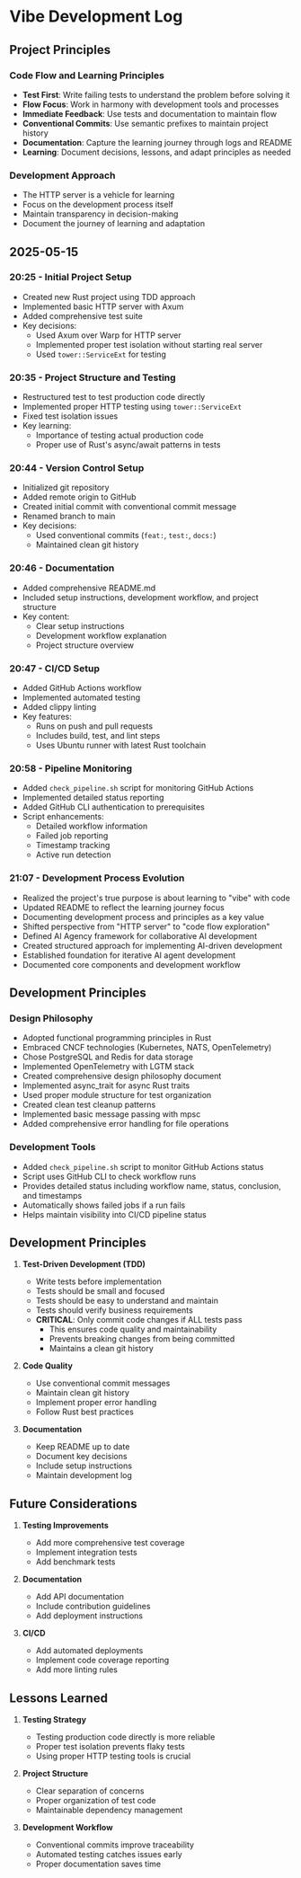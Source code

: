 # Vibe Development Log

## Project Principles

### Code Flow and Learning Principles
- **Test First**: Write failing tests to understand the problem before solving it
- **Flow Focus**: Work in harmony with development tools and processes
- **Immediate Feedback**: Use tests and documentation to maintain flow
- **Conventional Commits**: Use semantic prefixes to maintain project history
- **Documentation**: Capture the learning journey through logs and README
- **Learning**: Document decisions, lessons, and adapt principles as needed

### Development Approach
- The HTTP server is a vehicle for learning
- Focus on the development process itself
- Maintain transparency in decision-making
- Document the journey of learning and adaptation

## 2025-05-15

### 20:25 - Initial Project Setup
- Created new Rust project using TDD approach
- Implemented basic HTTP server with Axum
- Added comprehensive test suite
- Key decisions:
  - Used Axum over Warp for HTTP server
  - Implemented proper test isolation without starting real server
  - Used `tower::ServiceExt` for testing

### 20:35 - Project Structure and Testing
- Restructured test to test production code directly
- Implemented proper HTTP testing using `tower::ServiceExt`
- Fixed test isolation issues
- Key learning:
  - Importance of testing actual production code
  - Proper use of Rust's async/await patterns in tests

### 20:44 - Version Control Setup
- Initialized git repository
- Added remote origin to GitHub
- Created initial commit with conventional commit message
- Renamed branch to main
- Key decisions:
  - Used conventional commits (`feat:`, `test:`, `docs:`)
  - Maintained clean git history

### 20:46 - Documentation
- Added comprehensive README.md
- Included setup instructions, development workflow, and project structure
- Key content:
  - Clear setup instructions
  - Development workflow explanation
  - Project structure overview

### 20:47 - CI/CD Setup
- Added GitHub Actions workflow
- Implemented automated testing
- Added clippy linting
- Key features:
  - Runs on push and pull requests
  - Includes build, test, and lint steps
  - Uses Ubuntu runner with latest Rust toolchain

### 20:58 - Pipeline Monitoring
- Added `check_pipeline.sh` script for monitoring GitHub Actions
- Implemented detailed status reporting
- Added GitHub CLI authentication to prerequisites
- Script enhancements:
  - Detailed workflow information
  - Failed job reporting
  - Timestamp tracking
  - Active run detection

### 21:07 - Development Process Evolution
- Realized the project's true purpose is about learning to "vibe" with code
- Updated README to reflect the learning journey focus
- Documenting development process and principles as a key value
- Shifted perspective from "HTTP server" to "code flow exploration"
- Defined AI Agency framework for collaborative AI development
- Created structured approach for implementing AI-driven development
- Established foundation for iterative AI agent development
- Documented core components and development workflow

## Development Principles

### Design Philosophy
- Adopted functional programming principles in Rust
- Embraced CNCF technologies (Kubernetes, NATS, OpenTelemetry)
- Chose PostgreSQL and Redis for data storage
- Implemented OpenTelemetry with LGTM stack
- Created comprehensive design philosophy document
- Implemented async_trait for async Rust traits
- Used proper module structure for test organization
- Created clean test cleanup patterns
- Implemented basic message passing with mpsc
- Added comprehensive error handling for file operations

### Development Tools
- Added `check_pipeline.sh` script to monitor GitHub Actions status
- Script uses GitHub CLI to check workflow runs
- Provides detailed status including workflow name, status, conclusion, and timestamps
- Automatically shows failed jobs if a run fails
- Helps maintain visibility into CI/CD pipeline status

## Development Principles

1. **Test-Driven Development (TDD)**
   - Write tests before implementation
   - Tests should be small and focused
   - Tests should be easy to understand and maintain
   - Tests should verify business requirements
   - **CRITICAL**: Only commit code changes if ALL tests pass
     - This ensures code quality and maintainability
     - Prevents breaking changes from being committed
     - Maintains a clean git history

2. **Code Quality**
   - Use conventional commit messages
   - Maintain clean git history
   - Implement proper error handling
   - Follow Rust best practices

3. **Documentation**
   - Keep README up to date
   - Document key decisions
   - Include setup instructions
   - Maintain development log

## Future Considerations

1. **Testing Improvements**
   - Add more comprehensive test coverage
   - Implement integration tests
   - Add benchmark tests

2. **Documentation**
   - Add API documentation
   - Include contribution guidelines
   - Add deployment instructions

3. **CI/CD**
   - Add automated deployments
   - Implement code coverage reporting
   - Add more linting rules

## Lessons Learned

1. **Testing Strategy**
   - Testing production code directly is more reliable
   - Proper test isolation prevents flaky tests
   - Using proper HTTP testing tools is crucial

2. **Project Structure**
   - Clear separation of concerns
   - Proper organization of test code
   - Maintainable dependency management

3. **Development Workflow**
   - Conventional commits improve traceability
   - Automated testing catches issues early
   - Proper documentation saves time
